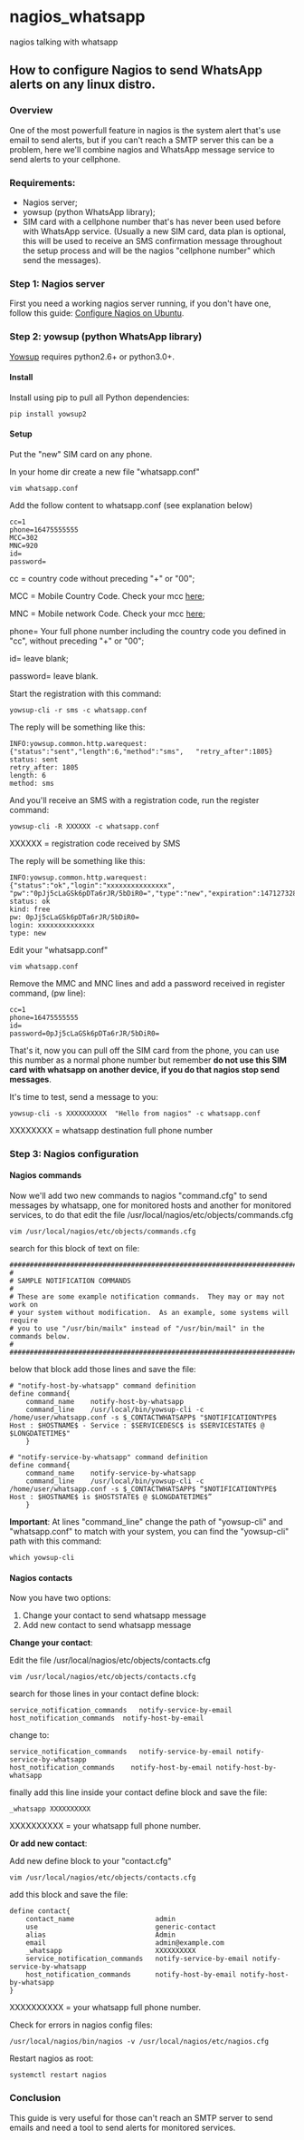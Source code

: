 # nagios_whatsapp
nagios talking with whatsapp

## How to configure Nagios to send WhatsApp alerts on any linux distro.

### Overview

One of the most powerfull feature in nagios is the system alert that's use email to send alerts, but if you can't reach a SMTP server this can be a problem, here we'll combine nagios and WhatsApp message service to send alerts to your cellphone.

### Requirements:

* Nagios server;
* yowsup (python WhatsApp library);
* SIM card with a cellphone number that's has never been used before with WhatsApp service. (Usually a new SIM card, data plan is optional, this will be used to receive an SMS confirmation message throughout the setup process and will be the nagios "cellphone number" which send the messages).


### Step 1: Nagios server
First you need a working nagios server running, if you don't have one, follow this guide: [Configure Nagios on Ubuntu](https://www.vultr.com/docs/configure-nagios-on-ubuntu-part-1-nagios-server).

### Step 2: yowsup (python WhatsApp library)
[Yowsup](https://github.com/tgalal/yowsup) requires python2.6+ or python3.0+.

#### Install
Install using pip to pull all Python dependencies:

    pip install yowsup2

#### Setup

Put the "new" SIM card on any phone.

In your home dir create a new file "whatsapp.conf" 

    vim whatsapp.conf

Add the follow content to whatsapp.conf (see explanation below)

    cc=1
    phone=16475555555
    MCC=302
    MNC=920
    id=
    password=

cc = country code without preceding "+" or "00";

MCC = Mobile Country Code. Check your mcc [here](https://en.wikipedia.org/wiki/Mobile_country_code);

MNC = Mobile network Code. Check your mcc [here](https://en.wikipedia.org/wiki/Mobile_country_code);

phone= Your full phone number including the country code you defined in "cc", without preceding "+" or "00";

id= leave blank;

password= leave blank.


Start the registration with this command:

    yowsup-cli -r sms -c whatsapp.conf

The reply will be something like this:

    INFO:yowsup.common.http.warequest:{"status":"sent","length":6,"method":"sms",   "retry_after":1805}
    status: sent
    retry_after: 1805
    length: 6
    method: sms

And you'll receive an SMS with a registration code, run the register command:

    yowsup-cli -R XXXXXX -c whatsapp.conf

XXXXXX = registration code received by SMS

The reply will be something like this:

    INFO:yowsup.common.http.warequest:{"status":"ok","login":"xxxxxxxxxxxxxxx", "pw":"0pJj5cLaGSk6pDTa6rJR/5bDiR0=","type":"new","expiration":1471273284,"kind":"free"}
    status: ok
    kind: free
    pw: 0pJj5cLaGSk6pDTa6rJR/5bDiR0=
    login: xxxxxxxxxxxxxx
    type: new

Edit your "whatsapp.conf"

    vim whatsapp.conf

Remove the MMC and MNC lines and add a password received in register command, (pw line):

    cc=1
    phone=16475555555
    id=
    password=0pJj5cLaGSk6pDTa6rJR/5bDiR0=

That's it, now you can pull off the SIM card from the phone, you can use this number as a normal phone number but remember **do not use this SIM card with whatsapp on another device, if you do that nagios stop send messages**.

It's time to test, send a message to you:

    yowsup-cli -s XXXXXXXXXX  "Hello from nagios" -c whatsapp.conf

XXXXXXXX = whatsapp destination full phone number

### Step 3: Nagios configuration

#### Nagios commands
Now we'll add two new commands to nagios "command.cfg" to send messages by whatsapp, one for monitored hosts and another for monitored services, to do that edit the file /usr/local/nagios/etc/objects/commands.cfg

    vim /usr/local/nagios/etc/objects/commands.cfg

search for this block of text on file:

    ################################################################################
    #
    # SAMPLE NOTIFICATION COMMANDS
    #
    # These are some example notification commands.  They may or may not work on
    # your system without modification.  As an example, some systems will require 
    # you to use "/usr/bin/mailx" instead of "/usr/bin/mail" in the commands below.
    #
    ################################################################################

below that block add those lines and save the file:

    # "notify-host-by-whatsapp" command definition
    define command{
        command_name    notify-host-by-whatsapp
        command_line    /usr/local/bin/yowsup-cli -c /home/user/whatsapp.conf -s $_CONTACTWHATSAPP$ "$NOTIFICATIONTYPE$ Host : $HOSTNAME$ - Service : $SERVICEDESC$ is $SERVICESTATE$ @ $LONGDATETIME$"
        }

    # "notify-service-by-whatsapp" command definition
    define command{
        command_name    notify-service-by-whatsapp
        command_line    /usr/local/bin/yowsup-cli -c /home/user/whatsapp.conf -s $_CONTACTWHATSAPP$ “$NOTIFICATIONTYPE$ Host : $HOSTNAME$ is $HOSTSTATE$ @ $LONGDATETIME$”
        }

**Important**: At lines "command_line" change the path of "yowsup-cli" and "whatsapp.conf" to match with your system, you can find the "yowsup-cli" path with this command:

    which yowsup-cli

#### Nagios contacts
Now you have two options:

1. Change your contact to send whatsapp message
2. Add new contact to send whatsapp message

**Change your contact**:

Edit the file /usr/local/nagios/etc/objects/contacts.cfg

    vim /usr/local/nagios/etc/objects/contacts.cfg

search for those lines in your contact define block:

    service_notification_commands   notify-service-by-email
    host_notification_commands  notify-host-by-email

change to:

    service_notification_commands   notify-service-by-email notify-service-by-whatsapp
    host_notification_commands    notify-host-by-email notify-host-by-whatsapp

finally add this line inside your contact define block and save the file:

    _whatsapp XXXXXXXXXX

XXXXXXXXXX = your whatsapp full phone number.

**Or add new contact**:

Add new define block to your "contact.cfg"

    vim /usr/local/nagios/etc/objects/contacts.cfg

add this block and save the file:

    define contact{
        contact_name                    admin
        use                             generic-contact
        alias                           Admin 
        email                           admin@example.com
        _whatsapp                       XXXXXXXXXX
        service_notification_commands   notify-service-by-email notify-service-by-whatsapp
        host_notification_commands      notify-host-by-email notify-host-by-whatsapp
    }

XXXXXXXXXX = your whatsapp full phone number.

Check for errors in nagios config files:

    /usr/local/nagios/bin/nagios -v /usr/local/nagios/etc/nagios.cfg

Restart nagios as root:

    systemctl restart nagios

### Conclusion

This guide is very useful for those can't reach an SMTP server to send emails and need a tool to send alerts for monitored services.
